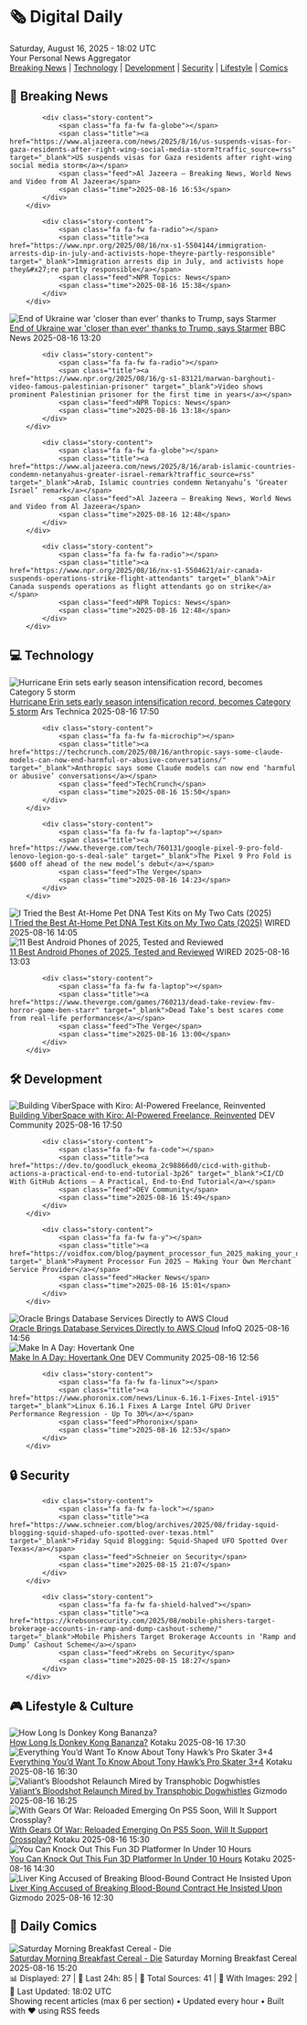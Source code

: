 <!-- Processing 54 RSS feeds at 2025-08-16 18:01:42 UTC -->
<!-- Processing: Saturday Morning Breakfast Cereal -->
<!-- Processing: Penny Arcade -->
<!-- Processing: Poorly Drawn Lines -->
<!-- Processing: Dilbert -->
<!-- Processing: Cyanide & Happiness -->
<!-- Processing: CNN Breaking News -->
<!-- Processing: BBC Breaking News -->
<!-- Processing: Al Jazeera Breaking News -->
<!-- Processing: NPR News -->
<!-- Processing: CBC News -->
<!-- Error processing https://rss.cbc.ca/lineup/topstories.xml: The read operation timed out -->
<!-- Processing: Reuters Top News -->
<!-- Processing: Reuters World News -->
<!-- Processing: ABC News Breaking -->
<!-- Processing: Guardian World News -->
<!-- Processing: TechCrunch -->
<!-- Processing: Ars Technica -->
<!-- Processing: O'Reilly Radar -->
<!-- Processing: WIRED -->
<!-- Processing: Slashdot -->
<!-- Processing: Hacker News -->
<!-- Processing: Dev.to -->
<!-- Processing: It's FOSS -->
<!-- Processing: Linux.com -->
<!-- Processing: Ubuntu Blog -->
<!-- Processing: DZone -->
<!-- Processing: The Pragmatic Engineer -->
<!-- Processing: Gizmodo -->
<!-- Processing: Kotaku -->
<!-- Processing: Krebs on Security -->
<!-- Generated 9 new posts out of 29 feeds processed -->
<div class="newspaper-header">
    <h1 class="newspaper-title">🗞️ Digital Daily</h1>
    <div class="newspaper-date">Saturday, August 16, 2025 - 18:02 UTC</div>
    <div class="newspaper-subtitle">Your Personal News Aggregator</div>
</div>

<div class="newspaper-nav">
    <a href="#breaking">Breaking News</a> |
    <a href="#tech">Technology</a> |
    <a href="#dev">Development</a> |
    <a href="#security">Security</a> |
    <a href="#lifestyle">Lifestyle</a> |
    <a href="#webcomics">Comics</a>
</div>

<div class="news-section breaking-news" id="breaking">
<h2 class="section-header">🚨 Breaking News</h2>
<div class="stories-container">
<div class="story">
            
            <div class="story-content">
                <span class="fa fa-fw fa-globe"></span>
                <span class="title"><a href="https://www.aljazeera.com/news/2025/8/16/us-suspends-visas-for-gaza-residents-after-right-wing-social-media-storm?traffic_source=rss" target="_blank">US suspends visas for Gaza residents after right-wing social media storm</a></span>
                <span class="feed">Al Jazeera – Breaking News, World News and Video from Al Jazeera</span>
                <span class="time">2025-08-16 16:53</span>
            </div>
        </div>
<div class="story">
            
            <div class="story-content">
                <span class="fa fa-fw fa-radio"></span>
                <span class="title"><a href="https://www.npr.org/2025/08/16/nx-s1-5504144/immigration-arrests-dip-in-july-and-activists-hope-theyre-partly-responsible" target="_blank">Immigration arrests dip in July, and activists hope they&#x27;re partly responsible</a></span>
                <span class="feed">NPR Topics: News</span>
                <span class="time">2025-08-16 15:38</span>
            </div>
        </div>
<div class="story">
            <img src="https://ichef.bbci.co.uk/ace/standard/240/cpsprodpb/b083/live/db40cfb0-7a9c-11f0-a69a-95efe7e2a480.jpg" alt="End of Ukraine war &#x27;closer than ever&#x27; thanks to Trump, says Starmer" class="story-image" loading="lazy" onerror="this.style.display='none'">
            <div class="story-content">
                <span class="fa fa-fw fa-flag"></span>
                <span class="title"><a href="https://www.bbc.com/news/articles/c78mve9209ro?at_medium=RSS&at_campaign=rss" target="_blank">End of Ukraine war &#x27;closer than ever&#x27; thanks to Trump, says Starmer</a></span>
                <span class="feed">BBC News</span>
                <span class="time">2025-08-16 13:20</span>
            </div>
        </div>
<div class="story">
            
            <div class="story-content">
                <span class="fa fa-fw fa-radio"></span>
                <span class="title"><a href="https://www.npr.org/2025/08/16/g-s1-83121/marwan-barghouti-video-famous-palestinian-prisoner" target="_blank">Video shows prominent Palestinian prisoner for the first time in years</a></span>
                <span class="feed">NPR Topics: News</span>
                <span class="time">2025-08-16 13:18</span>
            </div>
        </div>
<div class="story">
            
            <div class="story-content">
                <span class="fa fa-fw fa-globe"></span>
                <span class="title"><a href="https://www.aljazeera.com/news/2025/8/16/arab-islamic-countries-condemn-netanyahus-greater-israel-remark?traffic_source=rss" target="_blank">Arab, Islamic countries condemn Netanyahu’s ‘Greater Israel’ remark</a></span>
                <span class="feed">Al Jazeera – Breaking News, World News and Video from Al Jazeera</span>
                <span class="time">2025-08-16 12:48</span>
            </div>
        </div>
<div class="story">
            
            <div class="story-content">
                <span class="fa fa-fw fa-radio"></span>
                <span class="title"><a href="https://www.npr.org/2025/08/16/nx-s1-5504621/air-canada-suspends-operations-strike-flight-attendants" target="_blank">Air Canada suspends operations as flight attendants go on strike</a></span>
                <span class="feed">NPR Topics: News</span>
                <span class="time">2025-08-16 12:48</span>
            </div>
        </div>
</div>
</div>
<div class="news-section tech-news" id="tech">
<h2 class="section-header">💻 Technology</h2>
<div class="stories-container">
<div class="story">
            <img src="https://cdn.arstechnica.net/wp-content/uploads/2025/08/20252281710_GOES19-ABI-taw-GEOCOLOR-1800x1080-1-500x500.jpg" alt="Hurricane Erin sets early season intensification record, becomes Category 5 storm" class="story-image" loading="lazy" onerror="this.style.display='none'">
            <div class="story-content">
                <span class="fa fa-fw fa-cog"></span>
                <span class="title"><a href="https://arstechnica.com/science/2025/08/hurricane-erin-sets-early-season-intensification-record-becomes-category-5-storm/" target="_blank">Hurricane Erin sets early season intensification record, becomes Category 5 storm</a></span>
                <span class="feed">Ars Technica</span>
                <span class="time">2025-08-16 17:50</span>
            </div>
        </div>
<div class="story">
            
            <div class="story-content">
                <span class="fa fa-fw fa-microchip"></span>
                <span class="title"><a href="https://techcrunch.com/2025/08/16/anthropic-says-some-claude-models-can-now-end-harmful-or-abusive-conversations/" target="_blank">Anthropic says some Claude models can now end ‘harmful or abusive’ conversations</a></span>
                <span class="feed">TechCrunch</span>
                <span class="time">2025-08-16 15:50</span>
            </div>
        </div>
<div class="story">
            
            <div class="story-content">
                <span class="fa fa-fw fa-laptop"></span>
                <span class="title"><a href="https://www.theverge.com/tech/760131/google-pixel-9-pro-fold-lenovo-legion-go-s-deal-sale" target="_blank">The Pixel 9 Pro Fold is $600 off ahead of the new model’s debut</a></span>
                <span class="feed">The Verge</span>
                <span class="time">2025-08-16 14:23</span>
            </div>
        </div>
<div class="story">
            <img src="https://media.wired.com/photos/689ff4886359164ec162f6c0/master/pass/The%20Best%20At-Home%20Pet%20DNA%20Test%20Kits,%20Tested%20on%20My%20Cats.png" alt="I Tried the Best At-Home Pet DNA Test Kits on My Two Cats (2025)" class="story-image" loading="lazy" onerror="this.style.display='none'">
            <div class="story-content">
                <span class="fa fa-fw fa-bolt"></span>
                <span class="title"><a href="https://www.wired.com/gallery/best-pet-dna-tests/" target="_blank">I Tried the Best At-Home Pet DNA Test Kits on My Two Cats (2025)</a></span>
                <span class="feed">WIRED</span>
                <span class="time">2025-08-16 14:05</span>
            </div>
        </div>
<div class="story">
            <img src="https://media.wired.com/photos/686ec4ff035f106946d69e9a/master/pass/Best%20Android%20Phones.png" alt="11 Best Android Phones of 2025, Tested and Reviewed" class="story-image" loading="lazy" onerror="this.style.display='none'">
            <div class="story-content">
                <span class="fa fa-fw fa-bolt"></span>
                <span class="title"><a href="https://www.wired.com/gallery/best-android-phones/" target="_blank">11 Best Android Phones of 2025, Tested and Reviewed</a></span>
                <span class="feed">WIRED</span>
                <span class="time">2025-08-16 13:03</span>
            </div>
        </div>
<div class="story">
            
            <div class="story-content">
                <span class="fa fa-fw fa-laptop"></span>
                <span class="title"><a href="https://www.theverge.com/games/760213/dead-take-review-fmv-horror-game-ben-starr" target="_blank">Dead Take’s best scares come from real-life performances</a></span>
                <span class="feed">The Verge</span>
                <span class="time">2025-08-16 13:00</span>
            </div>
        </div>
</div>
</div>
<div class="news-section dev-news" id="dev">
<h2 class="section-header">🛠️ Development</h2>
<div class="stories-container">
<div class="story">
            <img src="https://media2.dev.to/dynamic/image/width=800%2Cheight=%2Cfit=scale-down%2Cgravity=auto%2Cformat=auto/https%3A%2F%2Fdev-to-uploads.s3.amazonaws.com%2Fuploads%2Farticles%2F9oj8o83cjfgx5mpphoxd.png" alt="Building ViberSpace with Kiro: AI-Powered Freelance, Reinvented" class="story-image" loading="lazy" onerror="this.style.display='none'">
            <div class="story-content">
                <span class="fa fa-fw fa-code"></span>
                <span class="title"><a href="https://dev.to/belmirongola/building-viberspace-with-kiro-ai-powered-freelance-reinvented-550e" target="_blank">Building ViberSpace with Kiro: AI-Powered Freelance, Reinvented</a></span>
                <span class="feed">DEV Community</span>
                <span class="time">2025-08-16 17:50</span>
            </div>
        </div>
<div class="story">
            
            <div class="story-content">
                <span class="fa fa-fw fa-code"></span>
                <span class="title"><a href="https://dev.to/goodluck_ekeoma_2c98866d0/cicd-with-github-actions-a-practical-end-to-end-tutorial-3p26" target="_blank">CI/CD With GitHub Actions — A Practical, End‑to‑End Tutorial</a></span>
                <span class="feed">DEV Community</span>
                <span class="time">2025-08-16 15:49</span>
            </div>
        </div>
<div class="story">
            
            <div class="story-content">
                <span class="fa fa-fw fa-y"></span>
                <span class="title"><a href="https://voidfox.com/blog/payment_processor_fun_2025_making_your_own_msp/" target="_blank">Payment Processor Fun 2025 – Making Your Own Merchant Service Provider</a></span>
                <span class="feed">Hacker News</span>
                <span class="time">2025-08-16 15:01</span>
            </div>
        </div>
<div class="story">
            <img src="https://res.infoq.com/news/2025/08/oracle-aws-exadata/en/headerimage/generatedHeaderImage-1754197064823.jpg" alt="Oracle Brings Database Services Directly to AWS Cloud" class="story-image" loading="lazy" onerror="this.style.display='none'">
            <div class="story-content">
                <span class="fa fa-fw fa-info-circle"></span>
                <span class="title"><a href="https://www.infoq.com/news/2025/08/oracle-aws-exadata/?utm_campaign=infoq_content&utm_source=infoq&utm_medium=feed&utm_term=global" target="_blank">Oracle Brings Database Services Directly to AWS Cloud</a></span>
                <span class="feed">InfoQ</span>
                <span class="time">2025-08-16 14:56</span>
            </div>
        </div>
<div class="story">
            <img src="https://media2.dev.to/dynamic/image/width=800%2Cheight=%2Cfit=scale-down%2Cgravity=auto%2Cformat=auto/https%3A%2F%2Fdev-to-uploads.s3.amazonaws.com%2Fuploads%2Farticles%2Fklal2dsn3optx2h2yo79.png" alt="Make In A Day: Hovertank One" class="story-image" loading="lazy" onerror="this.style.display='none'">
            <div class="story-content">
                <span class="fa fa-fw fa-code"></span>
                <span class="title"><a href="https://dev.to/chigbeef_77/make-in-a-day-hovertank-one-4edn" target="_blank">Make In A Day: Hovertank One</a></span>
                <span class="feed">DEV Community</span>
                <span class="time">2025-08-16 12:56</span>
            </div>
        </div>
<div class="story">
            
            <div class="story-content">
                <span class="fa fa-fw fa-linux"></span>
                <span class="title"><a href="https://www.phoronix.com/news/Linux-6.16.1-Fixes-Intel-i915" target="_blank">Linux 6.16.1 Fixes A Large Intel GPU Driver Performance Regression - Up To 30%</a></span>
                <span class="feed">Phoronix</span>
                <span class="time">2025-08-16 12:53</span>
            </div>
        </div>
</div>
</div>
<div class="news-section security-news" id="security">
<h2 class="section-header">🔒 Security</h2>
<div class="stories-container">
<div class="story">
            
            <div class="story-content">
                <span class="fa fa-fw fa-lock"></span>
                <span class="title"><a href="https://www.schneier.com/blog/archives/2025/08/friday-squid-blogging-squid-shaped-ufo-spotted-over-texas.html" target="_blank">Friday Squid Blogging: Squid-Shaped UFO Spotted Over Texas</a></span>
                <span class="feed">Schneier on Security</span>
                <span class="time">2025-08-15 21:07</span>
            </div>
        </div>
<div class="story">
            
            <div class="story-content">
                <span class="fa fa-fw fa-shield-halved"></span>
                <span class="title"><a href="https://krebsonsecurity.com/2025/08/mobile-phishers-target-brokerage-accounts-in-ramp-and-dump-cashout-scheme/" target="_blank">Mobile Phishers Target Brokerage Accounts in ‘Ramp and Dump’ Cashout Scheme</a></span>
                <span class="feed">Krebs on Security</span>
                <span class="time">2025-08-15 18:27</span>
            </div>
        </div>
</div>
</div>
<div class="news-section lifestyle-news" id="lifestyle">
<h2 class="section-header">🎮 Lifestyle & Culture</h2>
<div class="stories-container">
<div class="story">
            <img src="https://kotaku.com/app/uploads/2025/08/hed16.jpg" alt="How Long Is Donkey Kong Bananza?" class="story-image" loading="lazy" onerror="this.style.display='none'">
            <div class="story-content">
                <span class="fa fa-fw fa-gamepad"></span>
                <span class="title"><a href="https://kotaku.com/donkey-kong-bananza-hltb-hours-switch-2-2-2000618086" target="_blank">How Long Is Donkey Kong Bananza?</a></span>
                <span class="feed">Kotaku</span>
                <span class="time">2025-08-16 17:30</span>
            </div>
        </div>
<div class="story">
            <img src="https://kotaku.com/app/uploads/2025/08/hed15.jpg" alt="Everything You’d Want To Know About Tony Hawk’s Pro Skater 3+4" class="story-image" loading="lazy" onerror="this.style.display='none'">
            <div class="story-content">
                <span class="fa fa-fw fa-gamepad"></span>
                <span class="title"><a href="https://kotaku.com/tony-hawk-pro-skater-3-4-skaters-crossplay-hltb-save-2000618077" target="_blank">Everything You’d Want To Know About Tony Hawk’s Pro Skater 3+4</a></span>
                <span class="feed">Kotaku</span>
                <span class="time">2025-08-16 16:30</span>
            </div>
        </div>
<div class="story">
            <img src="https://gizmodo.com/app/uploads/2025/08/bloodshot-beyond.jpg" alt="Valiant’s Bloodshot Relaunch Mired by Transphobic Dogwhistles" class="story-image" loading="lazy" onerror="this.style.display='none'">
            <div class="story-content">
                <span class="fa fa-fw fa-computer"></span>
                <span class="title"><a href="https://gizmodo.com/valiant-comics-bloodshot-transphobia-mauro-mantella-2000644072" target="_blank">Valiant’s Bloodshot Relaunch Mired by Transphobic Dogwhistles</a></span>
                <span class="feed">Gizmodo</span>
                <span class="time">2025-08-16 16:25</span>
            </div>
        </div>
<div class="story">
            <img src="https://kotaku.com/app/uploads/2025/08/hed14.jpg" alt="With Gears Of War: Reloaded Emerging On PS5 Soon, Will It Support Crossplay?" class="story-image" loading="lazy" onerror="this.style.display='none'">
            <div class="story-content">
                <span class="fa fa-fw fa-gamepad"></span>
                <span class="title"><a href="https://kotaku.com/gears-of-war-reloaded-crossplay-cross-save-progression-ps5-xbox-2000618072" target="_blank">With Gears Of War: Reloaded Emerging On PS5 Soon, Will It Support Crossplay?</a></span>
                <span class="feed">Kotaku</span>
                <span class="time">2025-08-16 15:30</span>
            </div>
        </div>
<div class="story">
            <img src="https://kotaku.com/app/uploads/2025/08/hed-my-image.jpg" alt="You Can Knock Out This Fun 3D Platformer In Under 10 Hours" class="story-image" loading="lazy" onerror="this.style.display='none'">
            <div class="story-content">
                <span class="fa fa-fw fa-gamepad"></span>
                <span class="title"><a href="https://kotaku.com/ruffy-and-the-riverside-platformer-short-steam-ps5-xbox-2000618070" target="_blank">You Can Knock Out This Fun 3D Platformer In Under 10 Hours</a></span>
                <span class="feed">Kotaku</span>
                <span class="time">2025-08-16 14:30</span>
            </div>
        </div>
<div class="story">
            <img src="https://gizmodo.com/app/uploads/2025/06/Liver-King.jpg" alt="Liver King Accused of Breaking Blood-Bound Contract He Insisted Upon" class="story-image" loading="lazy" onerror="this.style.display='none'">
            <div class="story-content">
                <span class="fa fa-fw fa-computer"></span>
                <span class="title"><a href="https://gizmodo.com/liver-king-accused-of-breaking-blood-bound-contract-he-insisted-upon-2000643897" target="_blank">Liver King Accused of Breaking Blood-Bound Contract He Insisted Upon</a></span>
                <span class="feed">Gizmodo</span>
                <span class="time">2025-08-16 12:30</span>
            </div>
        </div>
</div>
</div>
<div class="news-section webcomics-section" id="webcomics">
<h2 class="section-header">🎨 Daily Comics</h2>
<div class="stories-container">
<div class="story">
            <img src="https://www.smbc-comics.com/comics/1755141363-20250816.png" alt="Saturday Morning Breakfast Cereal - Die" class="story-image" loading="lazy" onerror="this.style.display='none'">
            <div class="story-content">
                <span class="fa fa-fw fa-smile"></span>
                <span class="title"><a href="https://www.smbc-comics.com/comic/die-2" target="_blank">Saturday Morning Breakfast Cereal - Die</a></span>
                <span class="feed">Saturday Morning Breakfast Cereal</span>
                <span class="time">2025-08-16 15:20</span>
            </div>
        </div>
</div>
</div>

<div class="newspaper-footer">
    <div class="stats">
        📊 Displayed: 27 | 📅 Last 24h: 85 | 📡 Total Sources: 41 | 📸 With Images: 292 |
        🔄 Last Updated: 18:02 UTC
    </div>
    <div class="footer-note">
        Showing recent articles (max 6 per section) • Updated every hour • Built with ❤️ using RSS feeds
    </div>
</div>
